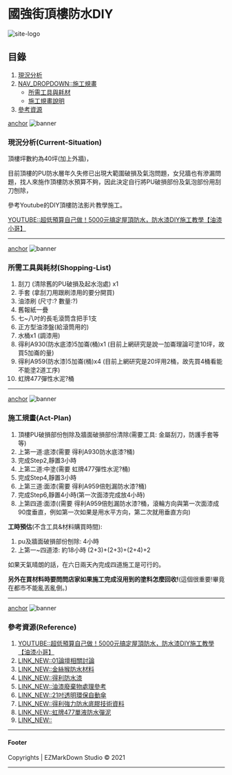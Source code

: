 # 國強街頂樓防水DIY
![site-logo](https://icons.iconarchive.com/icons/mag1cwind0w/o-sunny-day/256/osd-sun-icon.png)

## 目錄
1. [現況分析](#Current-Situation)
2. [NAV_DROPDOWN::施工規畫](#)
    * [所需工具與耗材](#Shopping-List)
    * [施工規畫說明](#Act-Plan)
3. [參考資源](#Reference)

[anchor](Current-Situation)
![banner](https://raw.githubusercontent.com/ccutmis/ccutmis.github.io/master/ezmd/images/1.jpg)
### 現況分析(Current-Situation)

頂樓坪數約為40坪(加上外牆)，

目前頂樓的PU防水層年久失修已出現大範圍破損及氣泡問題，女兒牆也有滲漏問題，找人來施作頂樓防水預算不夠，因此決定自行將PU破損部份及氣泡部份用刮刀刨除，

參考Youtube的DIY頂樓防法影片教學施工。

[YOUTUBE::超低預算自己做！5000元搞定屋頂防水，防水漆DIY施工教學【油漆小哥】](https://www.youtube.com/watch?v=ndf3KpWVZ4o)

-----

[anchor](Shopping-List)
![banner](https://raw.githubusercontent.com/ccutmis/ccutmis.github.io/master/ezmd/images/3.jpg)
### 所需工具與耗材(Shopping-List)
1. 刮刀 (清除舊的PU破損及起水泡處) x1
2. 手套 (拿刮刀用跟刷漆用的要分開買)
3. 油漆刷 (尺寸:? 數量:?)
4. 舊報紙一疊
5. 七~八吋的長毛滾筒含把手1支
6. 正方型油漆盤(給滾筒用的)
7. 水桶x1 (調漆用)
8. 得利A930(防水底漆)5加崙(桶)x1 (目前上網研究是說一加崙理論可塗10坪，故買5加崙的量)
9. 得利A959(防水漆)5加崙(桶)x4 (目前上網研究是20坪用2桶，故先買4桶看能不能塗2道工序)
10. 虹牌477彈性水泥?桶

-----

[anchor](Act-Plan)
![banner](https://raw.githubusercontent.com/ccutmis/ccutmis.github.io/master/ezmd/images/1.jpg)
### 施工規畫(Act-Plan)
1. 頂樓PU破損部份刨除及牆面破損部份清除(需要工具: 金屬刮刀，防護手套等等)
2. 上第一道:底漆(需要 得利A930防水底漆?桶)
3. 完成Step2,靜置3小時
4. 上第二道:中塗(需要 虹牌477彈性水泥?桶)
5. 完成Step4,靜置3小時
6. 上第三道:面漆(需要 得利A959倍剋漏防水漆?桶)
7. 完成Step6,靜置4小時(第一次面漆完成放4小時)
8. 上第四道:面漆((需要 得利A959倍剋漏防水漆?桶，滾輪方向與第一次面漆成90度垂直，例如第一次如果是用水平方向，第二次就用垂直方向)

<span class="text-danger">**工時預估**(不含工具&材料購買時間):</span>
1. pu及牆面破損部份刨除: 4小時
2. 上第一~四道漆: 約18小時 (2+3)+(2+3)+(2+4)+2 

如果天氣晴朗的話，在六日兩天內完成四道施工是可行的。

<span class="text-danger">**另外在買材料時要問問店家如果施工完成沒用到的塗料怎麼回收!**(這個很重要!畢竟在都市不能亂丟亂倒。)</span>

-----

[anchor](Reference)
![banner](https://raw.githubusercontent.com/ccutmis/ccutmis.github.io/master/ezmd/images/1.jpg)
### 參考資源(Reference)
1. [YOUTUBE::超低預算自己做！5000元搞定屋頂防水，防水漆DIY施工教學【油漆小哥】](https://www.youtube.com/watch?v=ndf3KpWVZ4o)
2. [LINK_NEW::01論壇相關討論](https://www.mobile01.com/topicdetail.php?f=335&t=4670769&p=2)
3. [LINK_NEW::金絲猴防水材料](http://www.plimates.com.tw/tw/location)
4. [LINK_NEW::得利防水漆](https://www.dulux.com.tw/zh/products/exterior)
5. [LINK_NEW::油漆廢棄物處理參考](https://www.dep.gov.taipei/News_Content.aspx?n=ACEFA960B5A4ACD7&sms=87415A8B9CE81B16&s=D592DA69D718FD3F)
6. [LINK_NEW::21吋透明環保自動傘](https://www.kinyo.tw/products/kinyo-umbrella-ku-8015?gclid=CjwKCAjw6fCCBhBNEiwAem5SO5x6QPcM_02q0QV40fudi2cvKspui2O94X32unU_teDuHTEKgbIfnBoCR9UQAvD_BwE)
7. [LINK_NEW::得利強力防水底膠技術資料](https://085717.tw/frontend/pdf/[%E7%94%A2%E5%93%81%E6%8A%80%E8%A1%93%E8%B3%87%E6%96%99%E8%A1%A8]PDS-A930-58160%E5%BE%97%E5%88%A9%E5%BC%B7%E5%8A%9B%E9%98%B2%E6%B0%B4%E5%BA%95%E8%86%A02016.pdf)
8. [LINK_NEW::虹牌477單液防水彈泥](https://www.rainbow-house.com.tw/products/3LK/detail)
9. [LINK_NEW::]()

-----

#### Footer
Copyrights | EZMarkDown Studio &copy; 2021

-----

<span class="m-5"></span>

